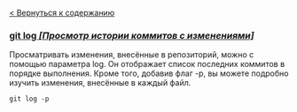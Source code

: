 [< Вернуться к содержанию](readme.md)


### [git log *[Просмотр истории коммитов с изменениями]*](https://habr.com/ru/company/ruvds/blog/599929/)

Просматривать изменения, внесённые в репозиторий, можно с помощью параметра log. Он отображает список последних коммитов в порядке выполнения. Кроме того, добавив флаг -p, вы можете подробно изучить изменения, внесённые в каждый файл.

```bash=
git log -p
```